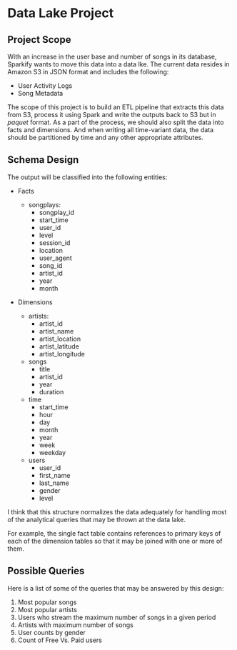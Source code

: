 # Data Lake Project

## Project Scope

With an increase in the user base and number of songs in its database, Sparkify wants to move this data into a data lke. The current data resides in Amazon S3 in JSON format and includes the following:

- User Activity Logs
- Song Metadata

The scope of this project is to build an ETL pipeline that extracts this data from S3, process it using Spark and write the outputs back to S3 but in *paquet* format. As a part of the process, we should also split the data into facts and dimensions. And when writing all time-variant data, the data should be partitioned by time and any other appropriate attributes.

## Schema Design

The output will be classified into the following entities:

- Facts
    - songplays:
        - songplay_id
        - start_time
        - user_id
        - level
        - session_id
        - location
        - user_agent
        - song_id
        - artist_id
        - year
        - month

- Dimensions
    - artists:
        - artist_id
        - artist_name
        - artist_location
        - artist_latitude
        - artist_longitude
    - songs
        - title
        - artist_id
        - year
        - duration
    - time
        - start_time
        - hour
        - day
        - month
        - year
        - week
        - weekday
    - users
        - user_id
        - first_name
        - last_name
        - gender
        - level
        
I think that this structure normalizes the data adequately for handling most of the analytical queries that may be thrown at the data lake. 

For example, the single fact table contains references to primary keys of each of the dimension tables so that it may be joined with one or more of them.

## Possible Queries

Here is a list of some of the queries that may be answered by this design:

1. Most popular songs
2. Most popular artists
3. Users who stream the maximum number of songs in a given period
4. Artists with maximum number of songs
5. User counts by gender
6. Count of Free Vs. Paid users


    

